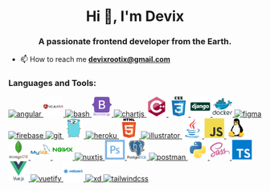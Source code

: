 <h1 align="center">Hi 👋, I'm Devix</h1>
<h3 align="center">A passionate frontend developer from the Earth.</h3>

- 📫 How to reach me **devixrootix@gmail.com**

<h3 align="left">Languages and Tools:</h3>

<div align="left">
    <p alignt="left"> 
        <a href="https://angular.io" target="_blank"> 
            <img src="https://angular.io/assets/images/logos/angular/angular.svg" alt="angular" width="40" height="40" />
        </a>
        <a href="https://angular.io" target="_blank"> 
            <img src="https://raw.githubusercontent.com/devicons/devicon/master/icons/angularjs/angularjs-original-wordmark.svg"
                alt="angularjs" width="40" height="40" />
        </a> 
        <a href="https://www.gnu.org/software/bash/" target="_blank">
            <img src="https://www.vectorlogo.zone/logos/gnu_bash/gnu_bash-icon.svg" alt="bash" width="40" height="40" />
        </a> 
        <a href="https://getbootstrap.com" target="_blank"> 
            <img src="https://raw.githubusercontent.com/devicons/devicon/master/icons/bootstrap/bootstrap-plain-wordmark.svg"
                alt="bootstrap" width="40" height="40" />
        </a> 
        <a href="https://www.chartjs.org" target="_blank"> 
            <img src="https://www.chartjs.org/media/logo-title.svg" alt="chartjs" width="40" height="40" />
        </a>
        <a href="https://www.w3schools.com/cpp/" target="_blank"> 
            <img src="https://raw.githubusercontent.com/devicons/devicon/master/icons/cplusplus/cplusplus-original.svg"
                alt="cplusplus" width="40" height="40" />
        </a>
        <a href="https://www.w3schools.com/css/" target="_blank">
            <img src="https://raw.githubusercontent.com/devicons/devicon/master/icons/css3/css3-original-wordmark.svg"
                alt="css3" width="40" height="40" />
        </a>
        <a href="https://www.djangoproject.com/" target="_blank">
            <img src="https://raw.githubusercontent.com/devicons/devicon/master/icons/django/django-original.svg"
                alt="django" width="40" height="40" />
        </a>
        <a href="https://www.docker.com/" target="_blank">
            <img src="https://raw.githubusercontent.com/devicons/devicon/master/icons/docker/docker-original-wordmark.svg"
                alt="docker" width="40" height="40" />
        </a>
        <a href="https://www.figma.com/" target="_blank">
            <img src="https://www.vectorlogo.zone/logos/figma/figma-icon.svg" alt="figma" width="40" height="40" /> 
        </a>
        <a href="https://firebase.google.com/" target="_blank">
            <img src="https://www.vectorlogo.zone/logos/firebase/firebase-icon.svg" alt="firebase" width="40" height="40" />
        </a> 
        <a href="https://git-scm.com/" target="_blank"> 
            <img src="https://www.vectorlogo.zone/logos/git-scm/git-scm-icon.svg" alt="git" width="40" height="40" /> </a>
        <a href="https://golang.org" target="_blank"> 
            <img
                src="https://raw.githubusercontent.com/devicons/devicon/master/icons/go/go-original.svg" alt="go" width="40"
                height="40" /> </a>
        <a href="https://heroku.com" target="_blank">
            <img src="https://www.vectorlogo.zone/logos/heroku/heroku-icon.svg" alt="heroku" width="40" height="40" /> 
        </a>
        <a href="https://www.w3.org/html/" target="_blank"> 
            <img src="https://raw.githubusercontent.com/devicons/devicon/master/icons/html5/html5-original-wordmark.svg"
                alt="html5" width="40" height="40" /> 
        </a>
        <a href="https://www.adobe.com/in/products/illustrator.html" target="_blank">
            <img src="https://www.vectorlogo.zone/logos/adobe_illustrator/adobe_illustrator-icon.svg"
                alt="illustrator" width="40" height="40" />
        </a>
        <a href="https://www.java.com" target="_blank"> 
            <img src="https://raw.githubusercontent.com/devicons/devicon/master/icons/java/java-original.svg" alt="java"
                width="40" height="40" /> 
        </a>
        <a href="https://developer.mozilla.org/en-US/docs/Web/JavaScript" target="_blank"> 
            <img src="https://raw.githubusercontent.com/devicons/devicon/master/icons/javascript/javascript-original.svg"
                alt="javascript" width="40" height="40" />
        </a> 
        <a href="https://www.linux.org/" target="_blank"> 
            <img src="https://raw.githubusercontent.com/devicons/devicon/master/icons/linux/linux-original.svg" alt="linux"
                width="40" height="40" />
        </a> 
        <a href="https://www.mongodb.com/" target="_blank"> 
            <img src="https://raw.githubusercontent.com/devicons/devicon/master/icons/mongodb/mongodb-original-wordmark.svg"
                alt="mongodb" width="40" height="40" />
        </a> 
        <a href="https://www.mysql.com/" target="_blank">
            <img src="https://raw.githubusercontent.com/devicons/devicon/master/icons/mysql/mysql-original-wordmark.svg"
                alt="mysql" width="40" height="40" />
        </a> 
        <a href="https://www.nginx.com" target="_blank"> 
            <img src="https://raw.githubusercontent.com/devicons/devicon/master/icons/nginx/nginx-original.svg" alt="nginx"
                width="40" height="40" />
        </a>
        <a href="https://nuxtjs.org/" target="_blank"> 
            <img src="https://www.vectorlogo.zone/logos/nuxtjs/nuxtjs-icon.svg" alt="nuxtjs" width="40" height="40" /> 
        </a>
        <a href="https://www.photoshop.com/en" target="_blank"> 
            <img src="https://raw.githubusercontent.com/devicons/devicon/master/icons/photoshop/photoshop-line.svg"
                alt="photoshop" width="40" height="40" /> 
        </a> 
        <a href="https://www.postgresql.org" target="_blank">
            <img src="https://raw.githubusercontent.com/devicons/devicon/master/icons/postgresql/postgresql-original-wordmark.svg"
                alt="postgresql" width="40" height="40" /> 
        </a> 
        <a href="https://postman.com" target="_blank"> 
            <img src="https://www.vectorlogo.zone/logos/getpostman/getpostman-icon.svg" alt="postman" width="40"
                height="40" />
        </a>
        <a href="https://www.python.org" target="_blank"> 
            <img src="https://raw.githubusercontent.com/devicons/devicon/master/icons/python/python-original.svg"
                alt="python" width="40" height="40" /> 
        </a>
        <a href="https://sass-lang.com" target="_blank"> <img
                src="https://raw.githubusercontent.com/devicons/devicon/master/icons/sass/sass-original.svg" alt="sass"
                width="40" height="40" /> </a> <a href="https://www.typescriptlang.org/" target="_blank"> 
            <img src="https://raw.githubusercontent.com/devicons/devicon/master/icons/typescript/typescript-original.svg"
                alt="typescript" width="40" height="40" /> 
        </a> 
        <a href="https://vuejs.org/" target="_blank"> 
            <img src="https://raw.githubusercontent.com/devicons/devicon/master/icons/vuejs/vuejs-original-wordmark.svg"
                alt="vuejs" width="40" height="40" /> 
        </a> 
        <a href="https://vuetifyjs.com/en/" target="_blank"> <img
                src="https://bestofjs.org/logos/vuetify.svg" alt="vuetify" width="40" height="40" /> 
        </a> 
        <a href="https://webpack.js.org" target="_blank"> 
            <img src="https://raw.githubusercontent.com/devicons/devicon/d00d0969292a6569d45b06d3f350f463a0107b0d/icons/webpack/webpack-original-wordmark.svg"
                alt="webpack" width="40" height="40" />
        </a> 
        <a href="https://www.adobe.com/products/xd.html" target="_blank"> 
            <img src="https://cdn.worldvectorlogo.com/logos/adobe-xd.svg" alt="xd" width="40" height="40" />
        </a> 
        <a href="https://tailwindcss.com/" target="_blank"> 
            <img src="https://tailwindcss.com/_next/static/media/tailwindcss-logotype.ed60a6f85c663923c4d6ee9d85f359cd.svg"
                alt="tailwindcss" width="40" height="40" /> 
        </a>
    </p>
</div>
